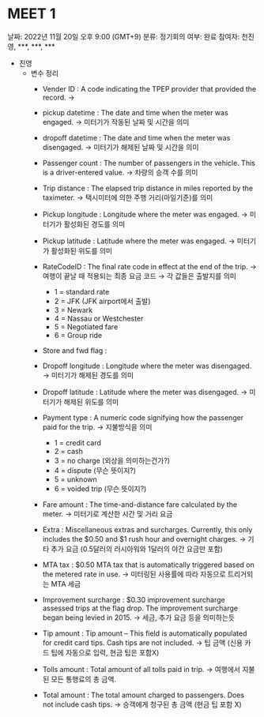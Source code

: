 # MEET 1

날짜: 2022년 11월 20일 오후 9:00 (GMT+9)
분류: 정기회의
여부: 완료
참여자: 천진영, ***, ***, ***

- 진영
    - 변수 정리
        - Vender ID : A code indicating the TPEP provider that provided the record. →
        - pickup datetime : The date and time when the meter was engaged. → 미터기가 작동된 날짜 및 시간을 의미
        - dropoff datetime : The date and time when the meter was disengaged. → 미터기가 해제된 날짜 및 시간을 의미
        - Passenger count : The number of passengers in the vehicle. This is a driver-entered value. → 차량의 승객 수를 의미
        - Trip distance : The elapsed trip distance in miles reported by the taximeter. → 택시미터에 의한 주행 거리(마일기준)를 의미
        - Pickup longitude : Longitude where the meter was engaged. → 미터기가 활성화된 경도를 의미
        - Pickup latitude : Latitude where the meter was engaged. → 미터기가 활성화된 위도를 의미
        - RateCodeID : The final rate code in effect at the end of the trip. → 여행이 끝날 때 적용되는 최종 요금 코드 → 각 값들은 출발지를 의미
            - 1 = standard rate
            - 2 = JFK (JFK airport에서 출발)
            - 3 = Newark
            - 4 = Nassau or Westchester
            - 5 = Negotiated fare
            - 6 = Group ride
        - Store and fwd flag :
        - Dropoff longitude : Longitude where the meter was disengaged. → 미터기가 해제된 경도를 의미
        - Dropoff latitude : Latitude where the meter was disengaged. → 미터기가 해제된 위도를 의미
        - Payment type : A numeric code signifying how the passenger paid for the trip. → 지불방식을 의미
            - 1 = credit card
            - 2 = cash
            - 3 = no charge (외상을 의미하는건가?)
            - 4 = dispute (무슨 뜻이지?)
            - 5 = unknown
            - 6 = voided trip (무슨 뜻이지?)
        - Fare amount : The time-and-distance fare calculated by the meter. → 미터기로 계산한 시간 및 거리 요금
        
        - Extra : Miscellaneous extras and surcharges. Currently, this only includes the $0.50 and $1 rush hour and overnight charges. → 기타 추가 요금 (0.5달러의 러시아워와 1달러의 야간 요금만 포함)
        - MTA tax : $0.50 MTA tax that is automatically triggered based on the metered rate in use. → 미터링된 사용률에 따라 자동으로 트리거되는 MTA 세금
        - Improvement surcharge : $0.30 improvement surcharge assessed trips at the flag drop. The improvement surcharge began being levied in 2015. → 세금, 추가 요금 등을 의미하는듯
        - Tip amount : Tip amount – This field is automatically populated for credit card tips. Cash tips are not included. → 팁 금액 (신용 카드 팁에 자동으로 입력, 현금 팁은 포함X)
        - Tolls amount : Total amount of all tolls paid in trip. → 여행에서 지불된 모든 통행료의 총 금액.
        - Total amount : The total amount charged to passengers. Does not include cash tips. → 승객에게 청구된 총 금액 (현금 팁 포함 X)